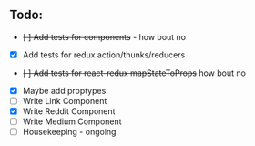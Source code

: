 ## Todo:  
- ~~[ ] Add tests for components~~ - how bout no
- [x] Add tests for redux action/thunks/reducers  
- ~~[ ] Add tests for react-redux mapStateToProps~~ how bout no  
- [x] Maybe add proptypes  
- [ ] Write Link Component  
- [x] Write Reddit Component  
- [ ] Write Medium Component  
- [ ] Housekeeping - ongoing  